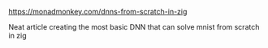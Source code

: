 https://monadmonkey.com/dnns-from-scratch-in-zig

Neat article creating the most basic DNN that can solve mnist from scratch in zig